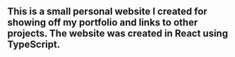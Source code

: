 ## This is a small personal website I created for showing off my portfolio and links to other projects. The website was created in React using TypeScript.
